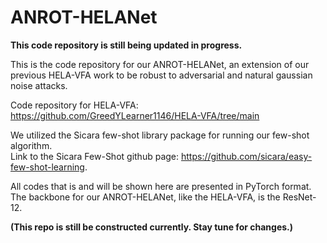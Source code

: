# ANROT-HELANet

**This code repository is still being updated in progress.** 

This is the code repository for our ANROT-HELANet, an extension of our previous HELA-VFA work to be robust to adversarial and natural gaussian noise attacks.

Code repository for HELA-VFA: https://github.com/GreedYLearner1146/HELA-VFA/tree/main 

We utilized the Sicara few-shot library package for running our few-shot algorithm. \
Link to the Sicara Few-Shot github page: https://github.com/sicara/easy-few-shot-learning.

All codes that is and will be shown here are presented in PyTorch format. The backbone for our ANROT-HELANet, like the HELA-VFA, is the ResNet-12.

**(This repo is still be constructed currently. Stay tune for changes.)**


